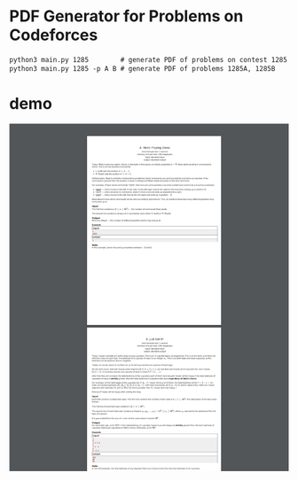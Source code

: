 # PDF Generator for Problems on Codeforces 

```
python3 main.py 1285        # generate PDF of problems on contest 1285
python3 main.py 1285 -p A B # generate PDF of problems 1285A, 1285B
```

# demo

![](./demo1285.png)
